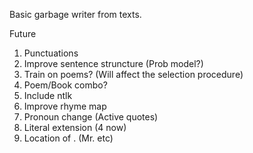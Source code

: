 Basic garbage writer from texts.

Future

1. Punctuations
2. Improve sentence struncture (Prob model?)
3. Train on poems? (Will affect the selection procedure)
4. Poem/Book combo?
5. Include ntlk
6. Improve rhyme map
7. Pronoun change (Active quotes)
8. Literal extension (4 now)
9. Location of . (Mr. etc)